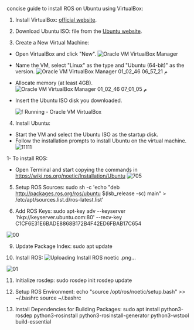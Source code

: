 concise guide to install ROS on Ubuntu using VirtualBox:


1. Install VirtualBox: [official website](https://www.virtualbox.org/).

2. Download Ubuntu ISO: file from the [Ubuntu website](https://ubuntu.com/download/desktop).

3. Create a New Virtual Machine:
- Open VirtualBox and click "New".
  ![Oracle VM VirtualBox Manager ](https://github.com/user-attachments/assets/0db60ac6-9934-4aed-8a98-074a469d7c8c)

- Name the VM, select "Linux" as the type and "Ubuntu (64-bit)" as the version.
  ![Oracle VM VirtualBox Manager 01_02_46 06_57_21 م](https://github.com/user-attachments/assets/e3ea251e-ff98-41db-afb9-7d01fd052fd9)

- Allocate memory (at least 4GB).
  ![Oracle VM VirtualBox Manager 01_02_46 07_01_05 م](https://github.com/user-attachments/assets/b0f845b1-038e-4900-8368-aa25a9080e13)

- Insert the Ubuntu ISO disk you downloaded.
  
  ![f  Running  - Oracle VM VirtualBox ](https://github.com/user-attachments/assets/e3078d80-5508-47f3-8182-6a5dc2b74483)


4. Install Ubuntu:
- Start the VM and select the Ubuntu ISO as the startup disk.
- Follow the installation prompts to install Ubuntu on the virtual machine.
![11111](https://github.com/user-attachments/assets/c337e0bf-dd74-44c8-88f5-9fda654b32b3)

1- To install ROS:
- Open Terminal and start copying the commands in  https://wiki.ros.org/noetic/Installation/Ubuntu 
![705](https://github.com/user-attachments/assets/7556de72-f080-4bf9-a160-2bba6c7bc66d)

5. Setup ROS Sources:
sudo sh -c 'echo "deb http://packages.ros.org/ros/ubuntu $(lsb_release -sc) main" > /etc/apt/sources.list.d/ros-latest.list'    

6. Add ROS Keys: 
   sudo apt-key adv --keyserver 'hkp://keyserver.ubuntu.com:80' --recv-key C1CF6E31E6BADE8868B172B4F42ED6FBAB17C654
   
![00](https://github.com/user-attachments/assets/957a48d9-36a7-43d6-825d-50501f55da71)


9. Update Package Index:
   sudo apt update
   

10. Install ROS:
   ![Uploading Install ROS noetic .png…]()
   
![01](https://github.com/user-attachments/assets/5842800b-b348-402d-954f-feec3d317a13)


11. Initialize rosdep:
    sudo rosdep init
    rosdep update
    

12. Setup ROS Environment:
    echo "source /opt/ros/noetic/setup.bash" >> ~/.bashrc
    source ~/.bashrc
    
14. Install Dependencies for Building Packages:
    sudo apt install python3-rosdep python3-rosinstall python3-rosinstall-generator python3-wstool build-essential
    

